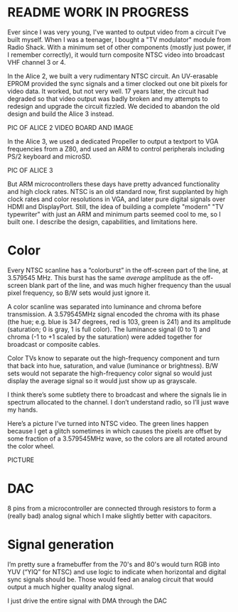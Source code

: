 # README WORK IN PROGRESS

Ever since I was very young, I've wanted to output video from a circuit I've built myself.  When I was a teenager, I bought a "TV modulator" module from Radio Shack.  With a minimum set of other components (mostly just power, if I remember correctly), it would turn composite NTSC video into broadcast VHF channel 3 or 4.

In the Alice 2, we built a very rudimentary NTSC circuit.  An UV-erasable EPROM provided the sync signals and a timer clocked out one bit pixels for video data.  It worked, but not very well.  17 years later, the circuit had degraded so that video output was badly broken and my attempts to redesign and upgrade the circuit fizzled.  We decided to abandon the old design and build the Alice 3 instead.

PIC OF ALICE 2 VIDEO BOARD AND IMAGE

In the Alice 3, we used a dedicated Propeller to output a textport to VGA frequencies from a Z80, and used an ARM to control peripherals including PS/2 keyboard and microSD.

PIC OF ALICE 3

But ARM microcontrollers these days have pretty advanced functionality and high clock rates.  NTSC is an old standard now, first supplanted by high clock rates and color resolutions in VGA, and later pure digital signals over HDMI and DisplayPort.  Still, the idea of building a complete "modern" "TV typewriter" with just an ARM and minimum parts seemed cool to me, so I built one.  I describe the design, capabilities, and limitations here.

# Color

Every NTSC scanline has a “colorburst” in the off-screen part of the line, at 3.579545 MHz.  This burst has the same *average* amplitude as the off-screen blank part of the line, and was much higher frequency than the usual pixel frequency, so B/W sets would just ignore it.

A color scanline was separated into luminance and chroma before transmission. A 3.579545MHz signal encoded the chroma with its phase (the hue; e.g. blue is 347 degrees, red is 103, green is 241) and its amplitude (saturation; 0 is gray, 1 is full color).  The luminance signal (0 to 1) and chroma (-1 to +1 scaled by the saturation) were added together for broadcast or composite cables.

Color TVs know to separate out the high-frequency component and turn that back into hue, saturation, and value (luminance or brightness).  B/W sets would not separate the high-frequency color signal so would just display the average signal so it would just show up as grayscale.

I think there’s some subtlety there to broadcast and where the signals lie in spectrum allocated to the channel.  I don’t understand radio, so I’ll just wave my hands.

Here’s a picture I’ve turned into NTSC video.  The green lines happen because I get a glitch sometimes in which causes the pixels are offset by some fraction of a 3.579545MHz wave, so the colors are all rotated around the color wheel.

PICTURE

# DAC

8 pins from a microcontroller are connected through resistors to form a (really bad) analog signal which I make slightly better with capacitors.

# Signal generation

I’m pretty sure a framebuffer from the 70's and 80's would turn RGB into YUV (“YIQ” for NTSC) and use logic to indicate when horizontal and digital sync signals should be.  Those would feed an analog circuit that would output a much higher quality analog signal.

I just drive the entire signal with DMA through the DAC

